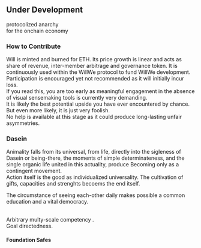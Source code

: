 ## Under Development

protocolized anarchy    
for the onchain economy

### How to Contribute

Will is minted and burned for ETH. 
Its price growth is linear and acts as share of revenue, inter-member arbitrage and governance token. 
It is continuously used within the WillWe protocol to fund WillWe development.  
Participation is encouraged yet not recommended as it will initially incur loss.  
If you read this, you are too early as meaningful engagement in the absence of visual sensemaking tools is currently very demanding.  
It is likely the best potential upside you have ever encountered by chance. But even more likely, it is just very foolish.  
No help is available at this stage as it could produce long-lasting unfair asymmetries.

### Dasein

Animality falls from its universal, from life, directly into the sigleness of Dasein or being-there, the moments of simple determinateness, and the single organic life united in this actuality, produce Becoming only as a contingent movement. 
 <br>
 Action itself is the good as individualized universality. The cultivation of gifts, capacities and strenghts becoems the end itself.
<br>

 The circumstance of seeing each-other daily makes possible a common education and a vital democracy.

 <br>
Arbitrary multy-scale competency .

 <br>
 Goal directedness.
 <br>
 


 #### Foundation Safes

